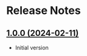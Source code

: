 # Release Notes

## [1.0.0 (2024-02-11)](https://github.com/axe-api/axe-api/compare/1.0.0...1.0.0)

- Initial version
